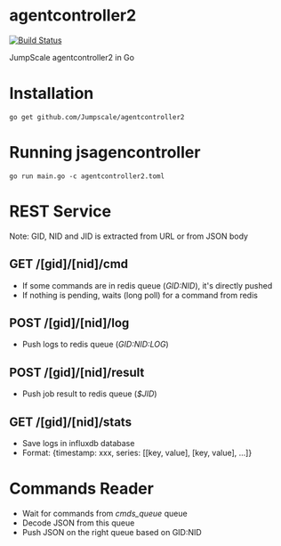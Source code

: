 # agentcontroller2
[![Build Status](https://travis-ci.org/amrhassan/agentcontroller2.svg?branch=master)](https://travis-ci.org/amrhassan/agentcontroller2)

JumpScale agentcontroller2 in Go

# Installation
```
go get github.com/Jumpscale/agentcontroller2
```

# Running jsagencontroller
```
go run main.go -c agentcontroller2.toml
```

# REST Service
Note: GID, NID and JID is extracted from URL or from JSON body

## GET /[gid]/[nid]/cmd
* If some commands are in redis queue (*$GID:$NID*), it's directly pushed
* If nothing is pending, waits (long poll) for a command from redis

## POST /[gid]/[nid]/log
* Push logs to redis queue (*$GID:$NID:LOG*)

## POST /[gid]/[nid]/result
* Push job result to redis queue (*$JID*)

## GET /[gid]/[nid]/stats
* Save logs in influxdb database
* Format: {timestamp: xxx, series: [[key, value], [key, value], ...]}

# Commands Reader
* Wait for commands from *cmds_queue* queue
* Decode JSON from this queue
* Push JSON on the right queue based on GID:NID
